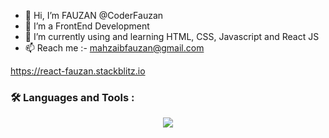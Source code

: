 - 👋 Hi, I’m FAUZAN @CoderFauzan
- 👀 I’m a FrontEnd Development
- 🌱 I’m currently using and learning HTML, CSS, Javascript and React JS
- 📫 Reach me :- mahzaibfauzan@gmail.com

https://react-fauzan.stackblitz.io

### :hammer_and_wrench: Languages and Tools :
<!-- ![image](https://user-images.githubusercontent.com/90621630/199698945-1329e83d-1f47-456d-978d-bd54f81c110a.png)
![image](https://user-images.githubusercontent.com/90621630/199699114-ce40eeab-ab46-4523-b5d5-b373c6902d55.png)
![image](https://user-images.githubusercontent.com/90621630/199699153-dcb8bc9c-2b23-46b0-becd-3ac82193b463.png)
![image](https://user-images.githubusercontent.com/90621630/199699171-21b581d4-57cf-48e5-b778-fa6d70a03b14.png)
![image](https://user-images.githubusercontent.com/90621630/199699291-134d1fef-90c0-4831-8ab5-e44657cf6b52.png)
![image](https://user-images.githubusercontent.com/90621630/199699330-ac88ab17-3832-44dd-a85f-f51d8d50c6c2.png) -->

<p align="center">
  <a href="https://skillicons.dev">
    <img src="https://skillicons.dev/icons?i=html,css,js,sass,bootstrap,react,github,vscode" />
  </a>
</p>
<!---
CoderFauzan/CoderFauzan is a ✨ special ✨ repository because its `README.md` (this file) appears on your GitHub profile.
You can click the Preview link to take a look at your changes.
--->
